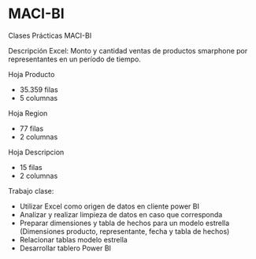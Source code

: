 # MACI-BI
Clases Prácticas MACI-BI

Descripción Excel: Monto y cantidad ventas de productos smarphone por representantes en un período de tiempo.

Hoja Producto
- 35.359 filas
- 5 columnas

Hoja Region
- 77 filas
- 2 columnas

Hoja Descripcion
- 15 filas
- 2 columnas

Trabajo clase:

- Utilizar Excel como origen de datos en cliente power BI
- Analizar y realizar limpieza de datos en caso que corresponda
- Preparar dimensiones y tabla de hechos para un modelo estrella (Dimensiones producto, representante, fecha y tabla de hechos)
- Relacionar tablas modelo estrella
- Desarrollar tablero Power BI
